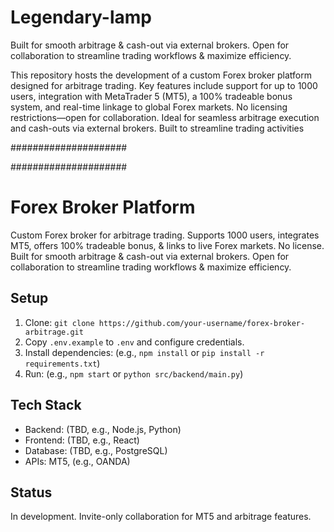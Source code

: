 # Legendary-lamp
Built for smooth arbitrage &amp; cash-out via external brokers. Open for collaboration to streamline trading workflows &amp; maximize efficiency.

This repository hosts the development of a custom Forex broker platform designed for arbitrage trading. Key features include support for up to 1000 users, integration with MetaTrader 5 (MT5), a 100% tradeable bonus system, and real-time linkage to global Forex markets. No licensing restrictions—open for collaboration. Ideal for seamless arbitrage execution and cash-outs via external brokers. Built to streamline trading activities



#####################

#####################


# Forex Broker Platform
Custom Forex broker for arbitrage trading. Supports 1000 users, integrates MT5, offers 100% tradeable bonus, & links to live Forex markets. No license. Built for smooth arbitrage & cash-out via external brokers. Open for collaboration to streamline trading workflows & maximize efficiency.

## Setup
1. Clone: `git clone https://github.com/your-username/forex-broker-arbitrage.git`
2. Copy `.env.example` to `.env` and configure credentials.
3. Install dependencies: (e.g., `npm install` or `pip install -r requirements.txt`)
4. Run: (e.g., `npm start` or `python src/backend/main.py`)

## Tech Stack
- Backend: (TBD, e.g., Node.js, Python)
- Frontend: (TBD, e.g., React)
- Database: (TBD, e.g., PostgreSQL)
- APIs: MT5, (e.g., OANDA)

## Status
In development. Invite-only collaboration for MT5 and arbitrage features.

